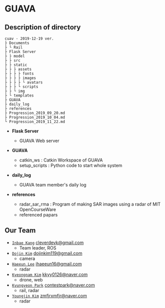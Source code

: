 # GUAVA


## Description of directory
```
cuav - 2019-12-19 ver.
├ Documents
├ └ Rail
├ Flask Server
├ ├ model
├ ├ src
├ ├ static
├ ├ ├ assets
├ ├ ├ ├ fonts
├ ├ ├ ├ images
├ ├ ├ ├ └ avatars
├ ├ ├ └ scripts
├ ├ └ img
├ └ templates
├ GUAVA
├ daily_log
├ references
├ Progression_2019_09_20.md
├ Progression_2019_10_04.md
└ Progression_2019_11_22.md

```
* **Flask Server**  
  * GUAVA Web server

* **GUAVA**  
  * catkin_ws : Catkin Workspace of GUAVA  
  * setup_scripts : Python code to start whole system

* **daily_log**  
  * GUAVA team member's daily log

* **references**  
  * radar_sar_rma : Program of making SAR images using a radar of MIT OpenCourseWare
  * referenced papars



## Our Team
- [`Inbae Kang`](https://github.com/cleverdevk) cleverdevk@gmail.com
  - Team leader, ROS
- [`Dojin Kim`](https://github.com/dojinkimm) dojinkim119@gmail.com
  - camera
- [`Haeeun Lee`](https://github.com/ihaeeun) ihaeeun16@gmail.com
  - radar
- [`Kyeongnam Kim`](https://github.com/kimkyeongnam) kkyy0126@naver.com
  - drone, web
- [`Kyungyeon Park`](https://github.com/contestpark) contestpark@naver.com
  - rail, radar
- [`Youngjin Kim`](https://github.com/ANGJIN) zmfjrxmfjr@naver.com
  - radar

